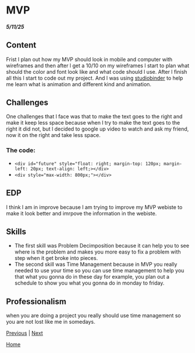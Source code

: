# MVP
##### 5/11/25

## Content
Frist l plan out how my MVP should look in mobile and computer with wireframes and then after l get a 10/10 on my wireframes l start to plan what should the color and font look like and what code should l use. After l finish all this l start to code out my project. And l was using [studiobinder](https://www.studiobinder.com/blog/what-is-animation-definition/) to help me learn what is animation and different kind and animation.

## Challenges
One challenges that l face was that to make the text goes to the right and make it keep less space because when l try to make the text goes to the right it did not, but l decided to google up video to watch and ask my friend, now it on the right and take less  space.
### The code:
* `<div id="future" style="float: right; margin-top: 120px; margin-left: 20px; text-align: left;></div>`
* `<div style="max-width: 800px;"></div>`


## EDP
I think l am in improve because l am trying to improve my MVP webiste to make it look better and imrpove the information in the webiste.


## Skills
* The first skill was Problem Decimposition because it can help you to see where is the problem and makes you more easy to fix a problem with step when it get broke into pieces.
* The second skill was Time Management because in MVP you really needed to use your time so you can use time management to help you that what you gonna do in these day for example, you plan out a schedule to show you what you gonna do in monday to friday.



## Professionalism
when you are doing a project you really should use time management so you are not lost like me in somedays.




[Previous](entry05.md) | [Next](entry07.md)

[Home](../README.md)
